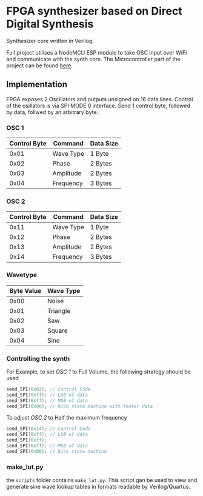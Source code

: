 # FPGA synthesizer based on Direct Digital Synthesis
Synthesizer core written in Verilog.

Full project utilises a NodeMCU ESP module to take OSC input over WiFi and communicate with the synth core.
The Microcontroller part of the project can be found [here](https://github.com/YungThunder/ArduinoSPI/).

## Implementation
FPGA exposes 2 Oscillators and outputs unsigned on 16 data lines.
Control of the osillators is via SPI MODE 0 interface. Send 1 control byte, followed by data, follwed by an arbitrary byte.

### OSC 1

| Control Byte |   Command    |   Data Size  |
| ------------ | ------------ | ------------ |
|     0x01     |  Wave Type   |    1 Byte    |
|     0x02     |    Phase     |    2 Bytes   |
|     0x03     |  Amplitude   |    2 Bytes   |
|     0x04     |  Frequency   |    3 Bytes   |

### OSC 2

| Control Byte |   Command    |   Data Size  |
| ------------ | ------------ | ------------ |
|     0x11     |  Wave Type   |    1 Byte    |
|     0x12     |    Phase     |    2 Bytes   |
|     0x13     |  Amplitude   |    2 Bytes   |
|     0x14     |  Frequency   |    3 Bytes   |


### Wavetype
|  Byte Value  |  Wave Type   |
| ------------ | ------------ |
|     0x00     |    Noise     |
|     0x01     |   Triangle   |
|     0x02     |     Saw      |
|     0x03     |    Square    |
|     0x04     |     Sine     |

### Controlling the synth

For Example, to set *OSC 1* to Full Volume, the following strategy should be used

```c
send_SPI(0x03); // Control Code
send_SPI(0xff); // LSB of data
send_SPI(0xff); // MSB of data
send_SPI(0x00); // Kick state machine with footer data
```

To adjust *OSC 2* to Half the maximum frequency
```c
send_SPI(0x14); // Control Code
send_SPI(0xff); // LSB of data
send_SPI(0xff);
send_SPI(0x7f); // MSB of data
send_SPI(0x00); // Kick state machine
```

### make_lut.py
the `scripts` folder contains `make_lut.py`. This script gan be used to view and generate sine wave lookup tables in formats readable by Verilog/Quartus.
